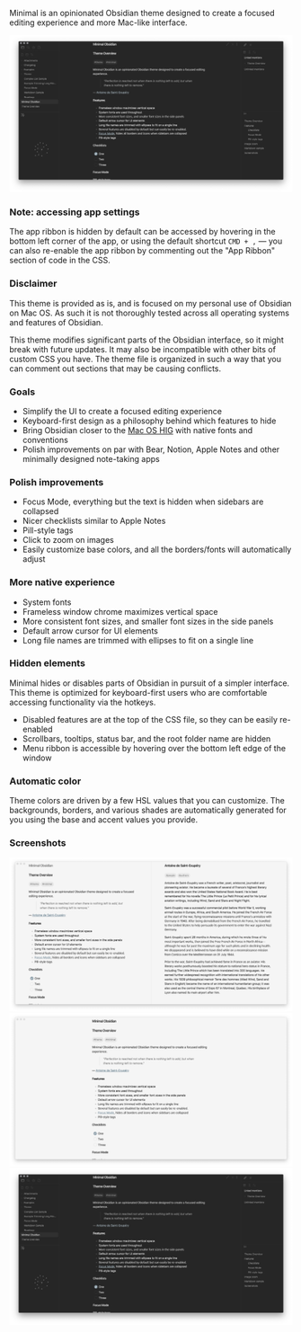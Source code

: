Minimal is an opinionated Obsidian theme designed to create a focused editing experience and more Mac-like interface.

![](dark-complex.png)

### Note: accessing app settings

The app ribbon is hidden by default can be accessed by hovering in the bottom left corner of the app, or using the default shortcut `CMD + ,` — you can also re-enable the app ribbon by commenting out the "App Ribbon" section of code in the CSS.

### Disclaimer

This theme is provided as is, and is focused on my personal use of Obsidian on Mac OS. As such it is not thoroughly tested across all operating systems and features of Obsidian. 

This theme modifies significant parts of the Obsidian interface, so it might break with future updates. It may also be incompatible with other bits of custom CSS you have. The theme file is organized in such a way that you can comment out sections that may be causing conflicts.

### Goals

- Simplify the UI to create a focused editing experience
- Keyboard-first design as a philosophy behind which features to hide
- Bring Obsidian closer to the [Mac OS HIG](https://developer.apple.com/design/human-interface-guidelines/macos/overview/themes/) with native fonts and conventions
- Polish improvements on par with Bear, Notion, Apple Notes and other minimally designed note-taking apps

### Polish improvements

- Focus Mode, everything but the text is hidden when sidebars are collapsed
- Nicer checklists similar to Apple Notes
- Pill-style tags
- Click to zoom on images
- Easily customize base colors, and all the borders/fonts will automatically adjust

### More native experience

- System fonts
- Frameless window chrome maximizes vertical space
- More consistent font sizes, and smaller font sizes in the side panels
- Default arrow cursor for UI elements
- Long file names are trimmed with ellipses to fit on a single line

### Hidden elements

Minimal hides or disables parts of Obsidian in pursuit of a simpler interface. This theme is optimized for keyboard-first users who are comfortable accessing functionality via the hotkeys.

- Disabled features are at the top of the CSS file, so they can be easily re-enabled
- Scrollbars, tooltips, status bar, and the root folder name are hidden
- Menu ribbon is accessible by hovering over the bottom left edge of the window

### Automatic color

Theme colors are driven by a few HSL values that you can customize. The backgrounds, borders, and various shades are automatically generated for you using the base and accent values you provide.

### Screenshots

![](light-simple.png)
![](light-focus.png)
![](dark-complex.png)
